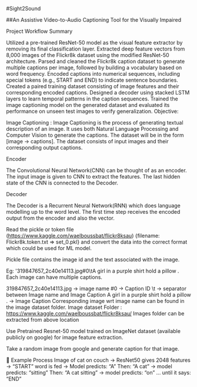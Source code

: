 #Sight2Sound

##An Assistive Video-to-Audio Captioning Tool for the Visually Impaired

Project Workflow Summary

Utilized a pre-trained ResNet-50 model as the visual feature extractor by removing its final classification layer.
Extracted deep feature vectors from 8,000 images of the Flickr8k dataset using the modified ResNet-50 architecture.
Parsed and cleaned the Flickr8k caption dataset to generate multiple captions per image, followed by building a vocabulary based on word frequency.
Encoded captions into numerical sequences, including special tokens (e.g., START and END) to indicate sentence boundaries.
Created a paired training dataset consisting of image features and their corresponding encoded captions.
Designed a decoder using stacked LSTM layers to learn temporal patterns in the caption sequences.
Trained the image captioning model on the generated dataset and evaluated its performance on unseen test images to verify generalization.
Objective:

Image Captioning : Image Captioning is the process of generating textual description of an image. It uses both Natural Language Processing and Computer Vision to generate the captions. The dataset will be in the form [image → captions]. The dataset consists of input images and their corresponding output captions.

Encoder

The Convolutional Neural Network(CNN) can be thought of as an encoder. The input image is given to CNN to extract the features. The last hidden state of the CNN is connected to the Decoder.

Decoder

The Decoder is a Recurrent Neural Network(RNN) which does language modelling up to the word level. The first time step receives the encoded output from the encoder and also the vector.

Read the pickle or token file (https://www.kaggle.com/waelboussbat/flickr8ksau) {filename: Flickr8k.token.txt => set_0.pkl} and convert the data into the correct format which could be used for ML model.

Pickle file contains the image id and the text associated with the image.

Eg: '319847657_2c40e14113.jpg#0\tA girl in a purple shirt hold a pillow . Each image can have multiple captions.

319847657_2c40e14113.jpg -> image name
#0 -> Caption ID
\t -> separator between Image name and Image Caption A girl in a purple shirt hold a pillow . -> Image Caption
Corresponding image wrt image name can be found in the image dataset folder. Image dataset Folder : https://www.kaggle.com/waelboussbat/flickr8ksau/ Images folder can be extracted from above location

Use Pretrained Resnet-50 model trained on ImageNet dataset (available publicly on google) for image feature extraction.

Take a random image from google and generate caption for that image.

🔁 Example Process Image of cat on couch → ResNet50 gives 2048 features → “START” word is fed → Model predicts: “A” Then: “A cat” → model predicts: “sitting” Then: “A cat sitting” → model predicts: “on” ... until it says: “END”